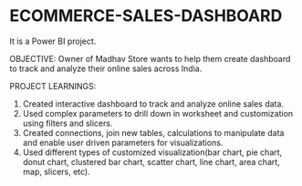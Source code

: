 # ECOMMERCE-SALES-DASHBOARD
It is a Power BI project.

OBJECTIVE:
Owner of Madhav Store wants to help them create dashboard to track and analyze their online sales across India.

PROJECT LEARNINGS:
1) Created interactive dashboard to track and analyze online sales data.
2) Used complex parameters to drill down in worksheet and customization using filters and slicers.
3) Created connections, join new tables, calculations to manipulate data and enable user driven parameters for visualizations.
4) Used different types of customized visualization(bar chart, pie chart, donut chart, clustered bar chart, scatter chart, line chart, area chart, map, slicers, etc).
